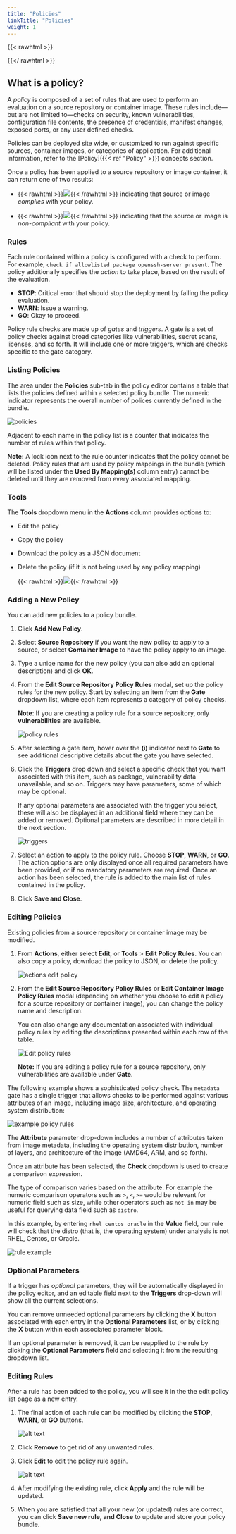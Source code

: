 ```yaml
---
title: "Policies"
linkTitle: "Policies"
weight: 1
---
```


{{< rawhtml >}}

<style>
	img.img_dialog {
		max-width: 30rem !important;
	}
	img.img_huge {
		max-width: 18rem !important;
	}
	img.img_large {
		max-width: 12rem !important;
	}
	img.img_medium {
		max-width: 10rem !important;
	}
	img.img_small {
		max-width: 8rem !important;
	}
	img.img_tiny {
		max-width: 4rem !important;
	}
	img.img_mini {
		max-width: 2rem !important;
	}
	img.img_icon {
		max-width: 0.75rem !important;
	    position: relative;
	    top: -0.125rem;
	}
</style>

{{</ rawhtml >}}

## What is a policy?

A _policy_ is composed of a set of rules that are used to perform an evaluation
on a source repository or container image. These rules include—but are not
limited to—checks on security, known vulnerabilities, configuration file
contents, the presence of credentials, manifest changes, exposed ports, or any
user defined checks.

Policies can be deployed site wide, or customized to run against specific
sources, container images, or categories of application. For additional
information, refer to the [Policy]({{< ref "Policy" >}})
concepts section.

Once a policy has been applied to a source repository or image container, it can
return one of two results:

- {{< rawhtml >}}<img src="./policy/PolicyPassBtn.png"
  class="img_tiny" />{{< /rawhtml >}} indicating that source or image _complies_
  with your policy.

- {{< rawhtml >}}<img src="./policy/PolicyFailBtn.png" class="img_tiny" />{{< /rawhtml >}}
  indicating that the source or image is _non-compliant_ with your policy.

### Rules

Each rule contained within a policy is configured with a check to perform. For
example, `check if allowlisted package openssh-server present`. The policy
additionally specifies the _action_ to take place, based on the result of the
evaluation.

- **STOP**: Critical error that should stop the deployment by failing the policy
  evaluation.
- **WARN**: Issue a warning.
- **GO**: Okay to proceed.

Policy rule checks are made up of _gates_ and _triggers_. A gate is a set of
policy checks against broad categories like vulnerabilities, secret scans,
licenses, and so forth. It will include one or more triggers, which are checks
specific to the gate category.

### Listing Policies

The area under the **Policies** sub-tab in the policy editor contains a table
that lists the policies defined within a selected policy bundle. The numeric
indicator represents the overall number of polices currently defined in the
bundle.

![policies](policy/policies-subtab.png)

Adjacent to each name in the policy list is a counter that indicates the number
of rules within that policy.

**Note:** A lock icon next to the rule counter indicates that the policy cannot
be deleted. Policy rules that are used by policy mappings in the bundle (which
will be listed under the **Used By Mapping(s)** column entry) cannot be deleted
until they are removed from every associated mapping.

### Tools

The **Tools** dropdown menu in the **Actions** column provides options to:

- Edit the policy
- Copy the policy
- Download the policy as a JSON document
- Delete the policy (if it is not being used by any policy mapping)

  {{< rawhtml >}}<img src="./policy/copy-bundle.png"
  class="img_medium" />{{< /rawhtml >}}

### Adding a New Policy

You can add new policies to a policy bundle.

1. Click **Add New Policy**.
2. Select **Source Repository** if you want the new policy to apply to a source,
   or select **Container Image** to have the policy apply to an image.
3. Type a uniqe name for the new policy (you can also add an optional 
   description)
   and click **OK**.
4. From the **Edit Source Repository Policy Rules** modal, set up the policy
   rules for the new policy. Start by selecting an item from the **Gate**
   dropdown list, where each item represents a category of policy checks.

   **Note**: If you are creating a policy rule for a source repository, only
   **vulnerabilities** are available.

   ![policy rules](policy/set-up-policy-rules.png)

5. After selecting a gate item, hover over the **(i)** indicator next to
   **Gate** to see additional descriptive details about the gate you have
   selected.
6. Click the **Triggers** drop down and select a specific check that you want
   associated with this item, such as package, vulnerability data unavailable,
   and so on. Triggers may have parameters, some of which may be optional.

   If any optional parameters are associated with the trigger you select, these
   will also be displayed in an additional field where they can be added or
   removed. Optional parameters are described in more detail in the next
   section.

   ![triggers](policy/triggers-options.png)

7. Select an action to apply to the policy rule. Choose **STOP**, **WARN**, or
   **GO**. The action options are only displayed once all required parameters
   have been provided, or if no mandatory parameters are required. Once an
   action has been selected, the rule is added to the main list of rules
   contained in the policy.
8. Click **Save and Close**.

### Editing Policies

Existing policies from a source repository or container image may be modified.

1. From **Actions**, either select **Edit**, or **Tools** > **Edit Policy Rules**.
   You can also copy a policy, download the policy to JSON, or delete the
   policy.

   ![actions edit policy](policy/actions-edit-policy.png)

2. From the **Edit Source Repository Policy Rules** or **Edit Container Image
   Policy Rules** modal (depending on whether you choose to edit a policy for a
   source repository or container image), you can change the policy name and
   description.

   You can also change any documentation associated with individual policy rules
   by editing the descriptions presented within each row of the table.

   ![Edit policy rules](policy/edit-source-policy-rules.png)

   **Note:** If you are editing a policy rule for a source repository, only
   vulnerabilities are available under **Gate**.

The following example shows a sophisticated policy check. The `metadata` gate has
a single trigger that allows checks to be performed against various attributes
of an image, including image size, architecture, and operating system
distribution:

![example policy rules](policy/edit-container-image-policy-rule-example.png)

The **Attribute** parameter drop-down includes a number of attributes taken from
image metadata, including the operating system distribution, number of layers,
and architecture of the image (AMD64, ARM, and so forth).

Once an attribute has been selected, the **Check** dropdown is used to create a
comparison expression.

The type of comparison varies based on the attribute. For example the numeric
comparison operators such as `>`, `<`, `>=` would be relevant for numeric field
such as size, while other operators such as `not in` may be useful for querying
data field such as `distro`.

In this example, by entering `rhel centos oracle` in the **Value** field, our
rule will check that the distro (that is, the operating system) under analysis
is not RHEL, Centos, or Oracle.

![rule example](policy/AttributeExample.png)

### Optional Parameters

If a trigger has _optional_ parameters, they will be automatically displayed in
the policy editor, and an editable field next to the **Triggers** drop-down will
show all the current selections.

You can remove unneeded optional parameters by clicking the **X** button
associated with each entry in the **Optional Parameters** list, or by clicking
the **X** button within each associated parameter block.

If an optional parameter is removed, it can be reapplied to the rule by clicking
the **Optional Parameters** field and selecting it from the resulting dropdown
list.

### Editing Rules

After a rule has been added to the policy, you will see it in the the edit
policy list page as a new entry.

1. The final action of each rule can be modified by clicking the **STOP**,
   **WARN**, or **GO** buttons.

   ![alt text](policy/re-edit-rules.png)

2. Click **Remove** to get rid of any unwanted rules.

3. Click **Edit** to edit the policy rule again.

   ![alt text](policy/re-edit-policy.png)

4. After modifying the existing rule, click **Apply** and the rule will be
   updated.

5. When you are satisfied that all your new (or updated) rules are correct, you
   can click **Save new rule, and Close** to update and store your policy
   bundle.
